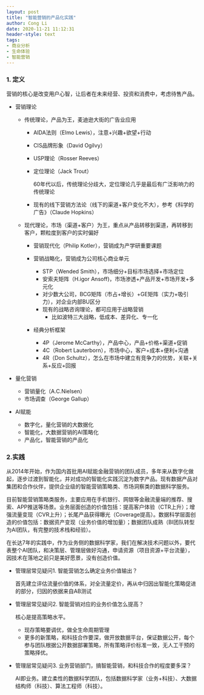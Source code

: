 ```yaml
---
layout: post
title: "智能营销的产品化实践"
author: Cong Li
date: 2020-11-21 11:12:31
header-style: text
tags:
- 商业分析
- 生命体验
- 智能营销
---
```

### 1. 定义

营销的核心是改变用户心智，让后者在未来经营、投资和消费中，考虑待售产品。

- 营销理论

  - 传统理论，产品为王，麦迪逊大街的广告业应用

    - AIDA法则（Elmo Lewis），注意+兴趣+欲望+行动

    - CIS品牌形象（David Ogilvy）

    - USP理论（Rosser Reeves）

    - 定位理论（Jack Trout）

      60年代以后，传统理论分歧大，定位理论几乎是最后有广泛影响力的传统理论

    - 现有的线下营销方法论（线下的渠道+客户变化不大），参考《科学的广告》（Claude Hopkins）

  - 现代理论，市场（渠道+客户）为王，重点从产品转移到渠道，再转移到客户，颗粒度到客户的实时偏好

    - 营销现代化（Philip Kotler），营销成为产学研重要课题
    - 营销战略化，营销成为公司核心商业单元
      - STP（Wended Smith），市场细分+目标市场选择+市场定位
      - 安索夫矩阵（H.igor Ansoff)，市场渗透+产品开发+市场开发+多元化
      - 对少数大公司，BCG矩阵（市占+增长）+GE矩阵（实力+吸引力），对企业内部BU区分
      - 现有的战略咨询理论，都可应用于战略营销
        - 比如波特三大战略，低成本、差异化、专一化
      
    - 经典分析框架
      - 4P（Jerome McCarthy），产品中心，产品+价格+渠道+促销
      - 4C（Robert Lauterborn），市场中心，客户+成本+便利+沟通
      - 4R（Don Schultz），怎么在市场中建立有竞争力的优势，关联+关系+反应+回报

- 量化营销

  - 营销量化（A.C.Nielsen）
  - 市场调查（George Gallup）

- AI赋能

  - 数字化，量化营销的大数据化
  - 智能化，大数据营销的AI策略化
  - 产品化，智能营销的产品化

### 2.实践

从2014年开始，作为国内首批用AI赋能金融营销的团队成员，多年来从数字化做起，逐步过渡到智能化，并对成功的智能化实践沉淀为数字产品。现有数据产品对集团和合作伙伴，提供企业级的智能营销策略类、市场洞察类的数据科学服务。

目前智能营销策略类服务，主要应用在手机银行、网银等金融流量端的推荐、搜索、APP推送等场景。业务层面创造的价值包括：提高客户体验（CTR上升）；增强流量变现（CVR上升）；长尾产品获得曝光（Coverage提高）。数据科学层面创造的价值包括：数据资产变现（业务价值的增加量）；数据团队成熟（BI团队转型为AI团队，有完整的技术栈和经验）。

在长达7年的实践中，作为业务侧的数据科学家，我们在解决技术问题以外，要代表整个AI团队，和决策层、管理层做好沟通，申请资源（项目资源+平台流量），因技术在落地之前只是美好愿景，没有创造价值。

- 管理层常见疑问1. 智能营销怎么确定业务价值输出？

   首先建立评估流量价值的体系，对全流量定价，再从中归因出智能化策略促进的部分，归因的依据来自AB测试

- 管理层常见疑问2. 智能营销对应的业务价值怎么提高？

  核心是提高策略水平。

  - 现存策略要调优，做全生命周期管理
  - 更多的新策略，和科技合作要深，做开放数据平台，保证数据公开，每个参与团队根据公开数据部署策略，所有策略评价标准一致，无人工干预的策略择优。

- 管理层常见疑问3. 业务营销部门，搞智能营销，和科技合作的程度要多深？

  AI即业务。建立柔性的数据科学团队，包括数据科学家（业务+科技）、大数据结构师（科技）、算法工程师（科技）。


